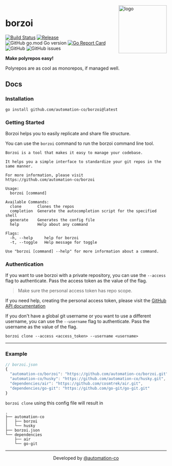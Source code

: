 <img src="https://user-images.githubusercontent.com/64161383/155763268-e09d9613-a53f-4ec7-a943-aab93ef2ffa6.png" width="150px" alt="logo"  align="right" />

<div align="left">

# borzoi

[![Build Status](https://github.com/automation-co/borzoi/workflows/Go/badge.svg?branch=main)](https://github.com/automation-co/borzoi/actions?query=branch%3Amain)
[![Release](https://img.shields.io/github/release/automation-co/borzoi.svg)](https://github.com/automation-co/borzoi/releases)
![GitHub go.mod Go version](https://img.shields.io/github/go-mod/go-version/automation-co/borzoi)
[![Go Report Card](https://goreportcard.com/badge/github.com/automation-co/borzoi)](https://goreportcard.com/report/github.com/automation-co/borzoi)
![GitHub](https://img.shields.io/github/license/automation-co/borzoi)
![GitHub issues](https://img.shields.io/github/issues/automation-co/borzoi)

 </div>

<!-- --- -->

**Make polyrepos easy!**

Polyrepos are as cool as monorepos, if managed well.

## Docs

### Installation

```
go install github.com/automation-co/borzoi@latest
```

### Getting Started

Borzoi helps you to easily replicate and share file structure.

You can use the `borzoi` command to run the borzoi command line tool.

```
Borzoi is a tool that makes it easy to manage your codebase.

It helps you a simple interface to standardize your git repos in the same manner.

For more information, please visit
https://github.com/automation-co/borzoi

Usage:
  borzoi [command]

Available Commands:
  clone       Clones the repos
  completion  Generate the autocompletion script for the specified shell
  generate    Generates the config file
  help        Help about any command

Flags:
  -h, --help     help for borzoi
  -t, --toggle   Help message for toggle

Use "borzoi [command] --help" for more information about a command.
```

### Authentication

If you want to use borzoi with a private repository, you can use the `--access` flag to authenticate.
Pass the access token as the value of the flag.

> Make sure the personal access token has repo scope.

If you need help, creating the personal access token, please visit the [GitHub API documentation](https://docs.github.com/en/authentication/keeping-your-account-and-data-secure/creating-a-personal-access-token)

If you don't have a global git username or you want to use a different username, you can use the `--username` flag to authenticate.
Pass the username as the value of the flag.

```
borzoi clone --access <access_token> --username <username>
```

---

### Example

```javascript
// borzoi.json
{
  "automation-co/borzoi": "https://github.com/automation-co/borzoi.git",
  "automation-co/husky": "https://github.com/automation-co/husky.git",
  "dependencies/air": "https://github.com/cosmtrek/air.git",
  "dependencies/go-git": "https://github.com/go-git/go-git.git"
}

```

`borzoi clone` using this config file will result in

```
.
├── automation-co
│   ├── borzoi
│   └── husky
├── borzoi.json
└── dependencies
    ├── air
    └── go-git
```

---

<div align="center">

Developed by [@automation-co](https://github.com/automation-co)

</div>
